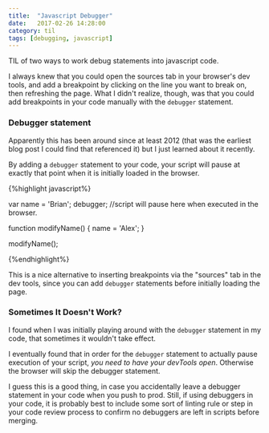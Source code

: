 ```yaml
---
title:  "Javascript Debugger"
date:   2017-02-26 14:28:00
category: til
tags: [debugging, javascript]
---
```


TIL of two ways to work debug statements into javascript code. 

I always knew that you could open the sources tab in your browser's dev tools, and add a breakpoint by clicking on the line you want to break on, then refreshing the page. What I didn't realize, though, was that you could add breakpoints in your code manually with the `debugger` statement.

### Debugger statement

Apparently this has been around since at least 2012 (that was the earliest blog post I could find that referenced it) but I just learned about it recently. 

By adding a `debugger` statement to your code, your script will pause at exactly that point when it is initially loaded in the browser. 

{%highlight javascript%}

var name = 'Brian';
debugger; //script will pause here when executed in the browser.

function modifyName() {
  name = 'Alex';
}

modifyName();

{%endhighlight%}

This is a nice alternative to inserting breakpoints via the "sources" tab in the dev tools, since you can add `debugger` statements before initially loading the page.

### Sometimes It Doesn't Work?

I found when I was initially playing around with the `debugger` statement in my code, that sometimes it wouldn't take effect.

I eventually found that in order for the `debugger` statement to actually pause execution of your script, *you need to have your devTools open*. Otherwise the browser will skip the debugger statement. 

I guess this is a good thing, in case you accidentally leave a debugger statement in your code when you push to prod. Still, if using debuggers in your code, it is probably best to include some sort of linting rule or step in your code review process to confirm no debuggers are left in scripts before merging.

